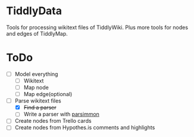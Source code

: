 # TiddlyData

Tools for processing wikitext files of TiddlyWiki. Plus more tools for nodes and edges of TiddlyMap.

# ToDo

* [ ] Model everything
  * [ ] Wikitext
  * [ ] Map node
  * [ ] Map edge(optional)
* [ ] Parse wikitext files
  * [x] ~~Find a parser~~
  * [ ] Write a parser with [parsimmon][parsimmon]
* [ ] Create nodes from Trello cards
* [ ] Create nodes from Hypothes.is comments and highlights

[parsimmon]: https://github.com/jneen/parsimmon